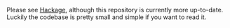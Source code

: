 
Please see [Hackage](http://hackage.haskell.org/package/annihilator-0.1.0.0),
although this repository is currently more up-to-date. Luckily the codebase is
pretty small and simple if you want to read it.

